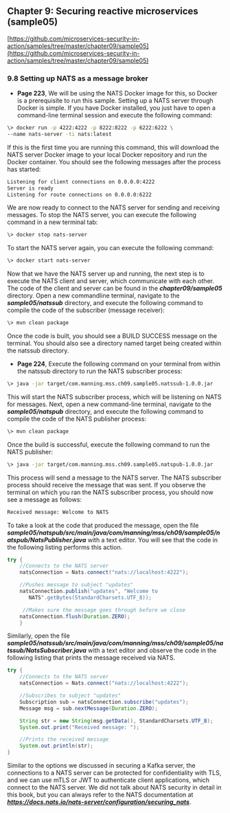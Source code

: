 ## Chapter 9: Securing reactive microservices (sample05)

[https://github.com/microservices-security-in-action/samples/tree/master/chapter09/sample05](https://github.com/microservices-security-in-action/samples/tree/master/chapter09/sample05)

### 9.8 Setting up NATS as a message broker

* **Page 223**, We will be using the NATS Docker image for this, so Docker is a prerequisite to
run this sample. Setting up a NATS server through Docker is simple. If you have
Docker installed, you just have to open a command-line terminal session and execute
the following command:
```bash
\> docker run -p 4222:4222 -p 8222:8222 -p 6222:6222 \
--name nats-server -ti nats:latest
```

If this is the first time you are running this command, this will download the NATS
server Docker image to your local Docker repository and run the Docker container.
You should see the following messages after the process has started:
```bash
Listening for client connections on 0.0.0.0:4222
Server is ready
Listening for route connections on 0.0.0.0:6222
```

We are now ready to connect to the NATS server for sending and receiving messages.
To stop the NATS server, you can execute the following command in a new terminal tab:

```bash
\> docker stop nats-server
```

To start the NATS server again, you can execute the following command:

```bash
\> docker start nats-server
```

Now that we have the NATS server up and running, the next step is to execute the
NATS client and server, which communicate with each other. The code of the client
and server can be found in the ***chapter09/sample05*** directory. Open a new commandline
terminal, navigate to the ***sample05/natssub*** directory, and execute the following
command to compile the code of the subscriber (message receiver):

```bash
\> mvn clean package
```
Once the code is built, you should see a BUILD SUCCESS message on the terminal. You
should also see a directory named target being created within the natssub directory.

* **Page 224**, Execute the following command on your terminal from within the natssub directory
to run the NATS subscriber process:
```bash
\> java -jar target/com.manning.mss.ch09.sample05.natssub-1.0.0.jar
```

This will start the NATS subscriber process, which will be listening on NATS for messages.
Next, open a new command-line terminal, navigate to the ***sample05/natspub***
directory, and execute the following command to compile the code of the NATS publisher
process:
```bash
\> mvn clean package
```

Once the build is successful, execute the following command to run the NATS publisher:
```bash
\> java -jar target/com.manning.mss.ch09.sample05.natspub-1.0.0.jar
```

This process will send a message to the NATS server. The NATS subscriber process should receive the message that was sent. If you observe the terminal on which you ran the NATS subscriber process, you should now see a message as follows:

```bash
Received message: Welcome to NATS
```

To take a look at the code that produced the message, open the file ***sample05/natspub/src/main/java/com/manning/mss/ch09/sample05/natspub/NatsPublisher.java*** with a text editor. You will see that the code in the following listing performs this action.
```java
try {
    //Connects to the NATS server
    natsConnection = Nats.connect("nats://localhost:4222");

    //Pushes message to subject "updates"
    natsConnection.publish("updates", "Welcome to 
       NATS".getBytes(StandardCharsets.UTF_8));

     //Makes sure the message goes through before we close  
    natsConnection.flush(Duration.ZERO);
    }
```

Similarly, open the file ***sample05/natssub/src/main/java/com/manning/mss/ch09/sample05/natssub/NatsSubscriber.java*** with a text editor and observe the code in the following listing that prints the message received via NATS.
```java
try {
    //Connects to the NATS server
    natsConnection = Nats.connect("nats://localhost:4222");

    //Subscribes to subject "updates"
    Subscription sub = natsConnection.subscribe("updates");
    Message msg = sub.nextMessage(Duration.ZERO);

    String str = new String(msg.getData(), StandardCharsets.UTF_8);
    System.out.print("Received message: ");

    //Prints the received message
    System.out.println(str);
}
```

Similar to the options we discussed in securing a Kafka server, the connections to a
NATS server can be protected for confidentiality with TLS, and we can use mTLS or
JWT to authenticate client applications, which connect to the NATS server. We did not
talk about NATS security in detail in this book, but you can always refer to the NATS
documentation at ***https://docs.nats.io/nats-server/configuration/securing_nats***.

